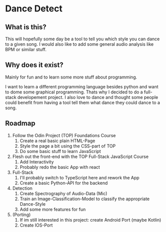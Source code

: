# Dance Detect

## What is this?

This will hopefully some day be a tool to tell you which style you can dance to a given song.
I would also like to add some general audio analysis like BPM or similar stuff.

## Why does it exist?

Mainly for fun and to learn some more stuff about programming.

I want to learn a different programming language besides python and want to dome some graphical programming.
Thats why I decided to do a full-stack developement project.
I also love to dance and thought some people could benefit from having a tool tell them what dance they could dance to a song.

## Roadmap

1. Follow the Odin Project (TOP) Foundations Course
    1. Create a real basic plain HTML-Page
    2. Style the page a bit using the CSS-part of TOP
    3. Do some basic stuff to learn JavaScript
2. Flesh out the front-end with the TOP Full-Stack JavaScript Course
    1. Add Interactivity
    2. Probably redo the basic App with react
3. Full-Stack
    1. I'll probably switch to TypeScript here and rework the App
    2. Create a basic Python-API for the backend
4. Detection
    1. Create Spectrography of Audio-Data (Mic)
    2. Train an Image-Classification-Model to classify the appropriate Dance-Style
    3. Add some more features for fun
5. (Porting)
    1. If im still interested in this project: create Android Port (maybe Kotlin)
    2. Create IOS-Port
